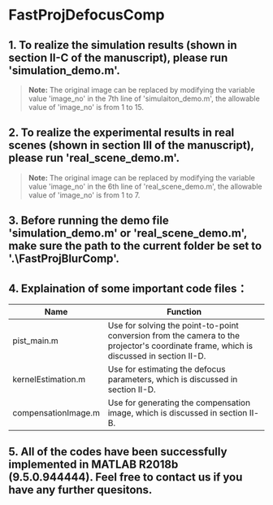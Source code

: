 # FastProjDefocusComp
## 1. To realize the simulation results (shown in section Ⅱ-C of the manuscript), please run 'simulation_demo.m'.
> **Note:**  The original image can be replaced by modifying the variable value 'image_no' in the 7th line of 'simulaiton_demo.m', the allowable value of 'image_no' is from 1 to 15.

## 2. To realize the experimental results in real scenes (shown in section Ⅲ of the manuscript), please run 'real_scene_demo.m'.
> **Note:** The original image can be replaced by modifying the variable value 'image_no' in the 6th line of 'real_scene_demo.m', the allowable value of 'image_no' is from 1 to 7.

## 3. Before running the demo file 'simulation_demo.m' or 'real_scene_demo.m', make sure the path to the current folder be set to '.\FastProjBlurComp'.

## 4.  Explaination of some important code files：

| Name | Function |
|------|----------|
| pist_main.m | Use for solving the point-to-point conversion from the camera to the projector's coordinate frame, which is discussed in section Ⅱ-D.|
|kernelEstimation.m|Use for estimating the defocus parameters, which is discussed in section Ⅱ-D.|
|compensationImage.m|Use for generating the compensation image, which is discussed in section Ⅱ-B. |

## 5. All of the codes have been successfully implemented in MATLAB R2018b (9.5.0.944444). Feel free to contact us if you have any further quesitons.
